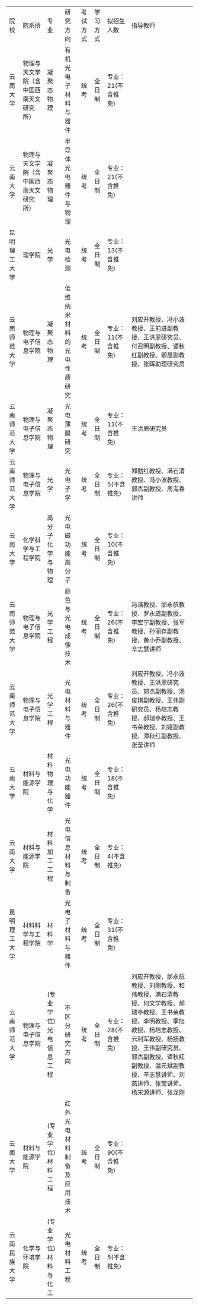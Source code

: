 | | | | | | | | |
|-|-|-|-|-|-|-|-|
|院校|院系所|专业|研究方向|考试方式|学习方式|拟招生人数|指导教师|
|云南大学|物理与天文学院（含中国西南天文研究所）|凝聚态物理|有机光电子材料与器件|统考|全日制|专业：21(不含推免)| |
|云南大学|物理与天文学院（含中国西南天文研究所）|凝聚态物理|半导体光电器件与物理|统考|全日制|专业：21(不含推免)| |
|昆明理工大学|理学院|光学|光电检测|统考|全日制|专业：13(不含推免)| |
|云南师范大学|物理与电子信息学院|凝聚态物理|低维纳米材料的光电性质研究|统考|全日制|专业：11(不含推免)|刘应开教授、冯小波教授、王前进副教授、王洪恩研究员、付召明副教授、谭秋红副教授、卿晨副教授、张晖助理研究员|
|云南师范大学|物理与电子信息学院|凝聚态物理|光电薄膜研究|统考|全日制|专业：11(不含推免)|王洪恩研究员|
|云南师范大学|物理与电子信息学院|光学|光电子学|统考|全日制|专业：5(不含推免)|郑勤红教授、满石清教授、冯小波教授、郭杰副教授、周海春讲师|
|云南大学|化学科学与工程学院|高分子化学与物理|光电磁功能高分子|统考|全日制|专业：10(不含推免)| |
|云南师范大学|物理与电子信息学院|光学工程|颜色与光电成像技术|统考|全日制|专业：26(不含推免)|冯洁教授、邰永航教授、罗永道副教授、李宏宁副教授、张军教授、孙丽存副教授、黄小乔副教授、辛志慧讲师|
|云南师范大学|物理与电子信息学院|光学工程|光电材料与器件|统考|全日制|专业：26(不含推免)|刘应开教授、冯小波教授、王洪恩研究员、郭杰副教授、汤俊琪副教授、王伟副研究员、杨培志教授、郝瑞亭教授、王书荣教授、刘娅副教授、潭秋红副教授、张莹讲师|
|云南大学|材料与能源学院|材料物理与化学|光电功能器件|统考|全日制|专业：18(不含推免)| |
|云南大学|材料与能源学院|材料加工工程|光电信息材料与制备|统考|全日制|专业：4(不含推免)| |
|昆明理工大学|材料科学与工程学院|材料学|光电子材料与器件|统考|全日制|专业：31(不含推免)| |
|云南师范大学|物理与电子信息学院|(专业学位)光电信息工程|不区分研究方向|统考|全日制|专业：28(不含推免)|刘应开教授、邰永航教授、刘刚教授、和伟教授、满石清教授、何文学教授、郝瑞亭教授、王书荣教授、李明教授、季旭教授、杨培志教授、云利军教授、杨扬教授、王伟副研究员、郭杰副教授、谭秋红副教授、温元斌副教授、辛志慧讲师、刘燕讲师、张莹讲师、杨宋源讲师、张龙刚|
|云南大学|材料与能源学院|(专业学位)材料工程|红外光电材料制备及应用技术|统考|全日制|专业：90(不含推免)| |
|云南民族大学|化学与环境学院|(专业学位)材料与化工|光电材料工程|统考|全日制|专业：5(不含推免)| |
